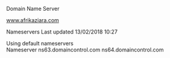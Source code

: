 Domain Name Server

www.afrikaziara.com

Nameservers
Last updated 13/02/2018 10:27

Using default nameservers  
Nameserver
ns63.domaincontrol.com
ns64.domaincontrol.com
